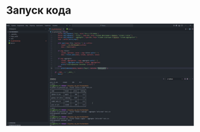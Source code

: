 # Запуск кода 

![запуск кода](https://github.com/AndreyBulygin46/TestWorkmate/blob/main/Запуск%20кода.jpg)